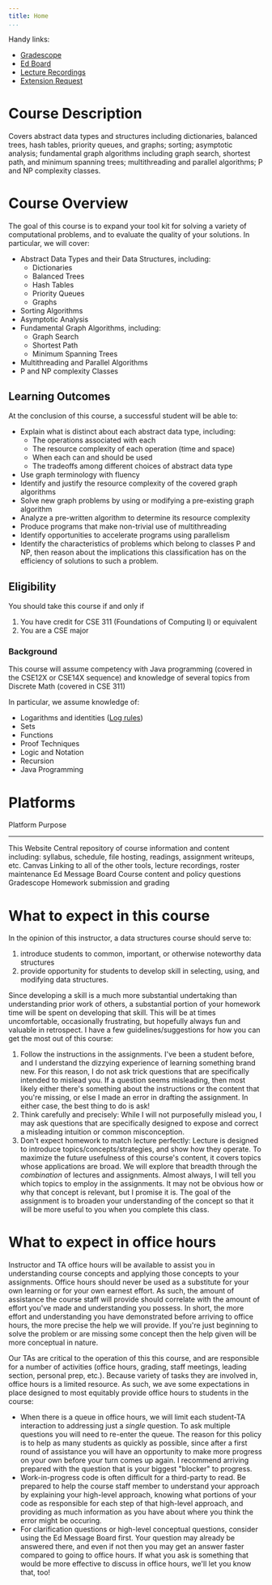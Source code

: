 ```yaml
---
title: Home
...
```


Handy links:

- [Gradescope](https://www.gradescope.com/courses/21130)
- [Ed Board](https://edstem.org/us/courses/67455)
- [Lecture Recordings](https://canvas.uw.edu/courses/1746553/external_tools/21130)
- [Extension Request](https://forms.gle/tpvkhcMxccruXDWe6)

# Course Description

Covers abstract data types and structures including dictionaries, balanced trees, hash tables, priority queues, and graphs; sorting; asymptotic analysis; fundamental graph algorithms including graph search, shortest path, and minimum spanning trees; multithreading and parallel algorithms; P and NP complexity classes.

# Course Overview 

The goal of this course is to expand your tool kit for solving a variety of computational problems, and to evaluate the quality of your solutions. In particular, we will cover:

- Abstract Data Types and their Data Structures, including:
    - Dictionaries
    - Balanced Trees
    - Hash Tables
    - Priority Queues
    - Graphs
- Sorting Algorithms
- Asymptotic Analysis
- Fundamental Graph Algorithms, including:
    - Graph Search
    - Shortest Path
    - Minimum Spanning Trees
- Multithreading and Parallel Algorithms
- P and NP complexity Classes

## Learning Outcomes

At the conclusion of this course, a successful student will be able to:

- Explain what is distinct about each abstract data type, including:
    - The operations associated with each
    - The resource complexity of each operation (time and space)
    - When each can and should be used
    - The tradeoffs among different choices of abstract data type
- Use graph terminology with fluency
- Identify and justify the resource complexity of the covered graph algorithms
- Solve new graph problems by using or modifying a pre-existing graph algorithm
- Analyze a pre-written algorithm to determine its resource complexity
- Produce programs that make non-trivial use of multithreading
- Identify opportunities to accelerate programs using parallelism
- Identify the characteristics of problems which belong to classes P and NP, then reason about the implications this classification has on the efficiency of solutions to such a problem.



## Eligibility

You should take this course if and only if

1. You have credit for CSE 311 (Foundations of Computing I) or equivalent
1. You are a CSE major


### Background

This course will assume competency with Java programming (covered in the CSE12X or CSE14X sequence) and knowledge of several topics from Discrete Math (covered in CSE 311)

In particular, we assume knowledge of:

- Logarithms and identities ([Log rules](https://en.wikipedia.org/wiki/List_of_logarithmic_identities))
- Sets
- Functions 
- Proof Techniques
- Logic and Notation
- Recursion
- Java Programming

# Platforms

Platform                    Purpose
-------------------------   ----------------------------------------------
This Website                Central repository of course information and content including: syllabus, schedule, file hosting, readings, assignment writeups, etc.
Canvas                      Linking to all of the other tools, lecture recordings, roster maintenance
Ed Message Board            Course content and policy questions
Gradescope                  Homework submission and grading


# What to expect in this course

In the opinion of this instructor, a data structures course should serve to:

1. introduce students to common, important, or otherwise noteworthy data structures
1. provide opportunity for students to develop skill in selecting, using, and modifying data structures.

Since developing a skill is a much more substantial undertaking than understanding prior work of others, a substantial portion of your homework time will be spent on developing that skill. This will be at times uncomfortable, occasionally frustrating, but hopefully always fun and valuable in retrospect. I have a few guidelines/suggestions for how you can get the most out of this course:

1. Follow the instructions in the assignments. I've been a student before, and I understand the dizzying experience of learning something brand new. For this reason, I do not ask trick questions that are specifically intended to mislead you. If a question seems misleading, then most likely either there's something about the instructions or the content that you're missing, or else I made an error in drafting the assignment. In either case, the best thing to do is ask!
1. Think carefully and precisely: While I will not purposefully mislead you, I may ask questions that are specifically designed to expose and correct a misleading intuition or common misconception.
1. Don't expect homework to match lecture perfectly: Lecture is designed to introduce topics/concepts/strategies, and show how they operate. To maximize the future usefulness of this course's content, it covers topics whose applications are broad. We will explore that breadth through the *combination* of lectures and assignments. Almost always, I will tell you which topics to employ in the assignments. It may not be obvious how or why that concept is relevant, but I promise it is. The goal of the assignment is to broaden your understanding of the concept so that it will be more useful to you when you complete this class.



# What to expect in office hours

Instructor and TA office hours will be available to assist you in understanding course concepts and applying those concepts to your assignments. Office hours should never be used as a substitute for your own learning or for your own earnest effort. As such, the amount of assistance the course staff will provide should correlate with the amount of effort you've made and understanding you possess. In short, the more effort and understanding you have demonstrated before arriving to office hours, the more precise the help we will provide. If you're just beginning to solve the problem or are missing some concept then the help given will be more conceptual in nature.

Our TAs are critical to the operation of this this course, and are responsible for a number of activities (office hours, grading, staff meetings, leading section, personal prep, etc.). Because variety of tasks they are involved in, office hours is a limited resource. As such, we ave some expectations in place designed to most equitably provide office hours to students in the course:

-  When there is a queue in office hours, we will limit each student-TA interaction to addressing just a *single* question. To ask multiple questions you will need to re-enter the queue. The reason for this policy is to help as many students as quickly as possible, since after a first round of assistance you will have an opportunity to make more progress on your own before your turn comes up again. I recommend arriving prepared with the question that is your biggest "blocker" to progress.
- Work-in-progress code is often difficult for a third-party to read. Be prepared to help the course staff member to understand your approach by explaining your high-level approach, knowing what portions of your code as responsible for each step of that high-level approach, and providing as much information as you have about where you think the error might be occuring. 
- For clarification questions or high-level conceptual questions, consider using the Ed Message Board first. Your question may already be answered there, and even if not then you may get an answer faster compared to going to office hours. If what you ask is something that would be more effective to discuss in office hours, we'll let you know that, too!


